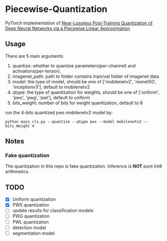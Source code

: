 # Piecewise-Quantization
PyTorch implementation of [Near-Lossless Post-Training Quantization of Deep Neural Networks via a Piecewise Linear Approximation](https://arxiv.org/abs/2002.00104)


## Usage
There are 5 main arguments
  1. quantize: whether to quantize parameters(per-channel) and activations(per-tensor).  
  2. imagenet_path: path to folder contains train/val folder of  imagenet data
  3. model: the type of model, should be one of ['mobilenetv2', 'resnet50', 'inceptionv3'], default to mobilenetv2
  4. qtype: the type of quantization for weights, should be one of ['uniform', 'pws', 'pwg', 'pwl'], default to uniform
  5. bits_weight: number of bits for weight quantization, default to 8

run the 4-bits quantized pws mobilenetv2 model by:
```
python main_cls.py --quantize --qtype pws --model mobilenetv2 --bits_Weight 4
```

## Notes
### Fake quantization
  The quantization in this repo is fake quantization. Inference is **NOT** pure Int8 arithmetics.

## TODO
- [x] Uniform quantization
- [x] PWS quantization
- [ ] update results for classification models
- [ ] PWG quantization
- [ ] PWL quantization
- [ ] detection model
- [ ] segmentation model
